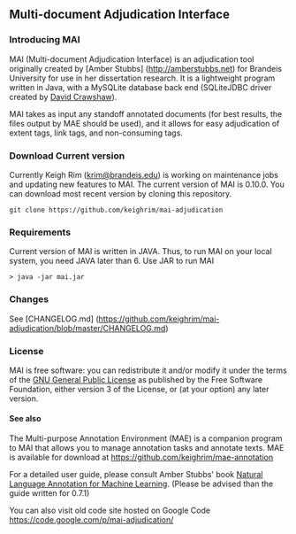 ## Multi-document Adjudication Interface

### Introducing MAI
MAI (Multi-document Adjudication Interface) is an adjudication tool originally created by [Amber Stubbs] (http://amberstubbs.net) for Brandeis University for use in her dissertation research. It is a lightweight program written in Java, with a MySQLite database back end (SQLiteJDBC driver created by [David Crawshaw](http://www.zentus.com/sqlitejdbc/)).

MAI takes as input any standoff annotated documents (for best results, the files output by MAE should be used), and it allows for easy adjudication of extent tags, link tags, and non-consuming tags.

### Download Current version
Currently Keigh Rim (krim@brandeis.edu) is working on maintenance jobs and updating new features to MAI. The current version of MAI is 0.10.0. You can download most recent version by cloning this repository.

    git clone https://github.com/keighrim/mai-adjudication

### Requirements
Current version of MAI is written in JAVA. Thus, to run MAI on your local system, you need JAVA later than 6. Use JAR to run MAI
    
    > java -jar mai.jar

### Changes
See [CHANGELOG.md] (https://github.com/keighrim/mai-adjudication/blob/master/CHANGELOG.md)

### License
MAI is free software: you can redistribute it and/or modify it under the terms of the [GNU General Public License](http://www.gnu.org/licenses/gpl.html) as published by the Free Software Foundation, either version 3 of the License, or (at your option) any later version.

#### See also
The Multi-purpose Annotation Environment (MAE) is a companion program to MAI that allows you to manage annotation tasks and annotate texts. MAE is available for download at  https://github.com/keighrim/mae-annotation

For a detailed user guide, please consult Amber Stubbs' book [Natural Language Annotation for Machine Learning](http://www.amazon.com/Natural-Language-Annotation-Machine-Learning/dp/1449306667/). (Please be advised than the guide written for 0.7.1)

You can also visit old code site hosted on Google Code https://code.google.com/p/mai-adjudication/
